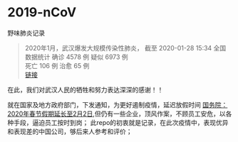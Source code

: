 # 2019-nCoV
野味肺炎记录

> 2020年1月，武汉爆发大规模传染性肺炎，
> 截至 2020-01-28 15:34 全国数据统计
> 确诊 4578 例   疑似 6973 例   
> 死亡 106 例   治愈 65 例   
[链接](https://3g.dxy.cn/newh5/view/pneumonia?scene=2&clicktime=1579623210&enterid=1579623210&from=timeline&isappinstalled=0)

在此，我们对武汉人民的牺牲和努力表达深深的感谢！！

就在国家及地方政府部门，下发通知，为更好遏制疫情，延迟放假时间 [国务院：2020年春节假期延长至2月2日](https://baijiahao.baidu.com/s?id=1656818621010862960&wfr=spider&for=pc),但仍有一些企业，顶风作案，不顾员工安危，以各种手段，逼迫员工按时到岗；
此repo的初衷就是记录，在此次疫情中，表现优异和表现差的中国公司，够后来人参考和评价；


